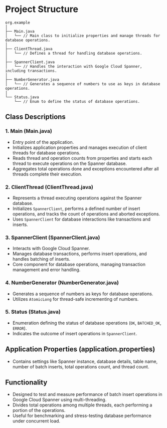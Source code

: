 # Project Structure  
```
org.example
│
├── Main.java
│   └── // Main class to initialize properties and manage threads for database operations.
│
├── ClientThread.java
│   └── // Defines a thread for handling database operations.
│
├── SpannerClient.java
│   └── // Handles the interaction with Google Cloud Spanner, including transactions.
│
├── NumberGenerator.java
│   └── // Generates a sequence of numbers to use as keys in database operations.
│
└── Status.java
    └── // Enum to define the status of database operations.

```


## Class Descriptions

### 1. Main (Main.java)
- Entry point of the application.
- Initializes application properties and manages execution of client threads for database operations.
- Reads thread and operation counts from properties and starts each thread to execute operations on the Spanner database.
- Aggregates total operations done and exceptions encountered after all threads complete their execution.

### 2. ClientThread (ClientThread.java)
- Represents a thread executing operations against the Spanner database.
- Initializes `SpannerClient`, performs a defined number of insert operations, and tracks the count of operations and aborted exceptions.
- Uses `SpannerClient` for database interactions like transactions and inserts.

### 3. SpannerClient (SpannerClient.java)
- Interacts with Google Cloud Spanner.
- Manages database transactions, performs insert operations, and handles batching of inserts.
- Core component for database operations, managing transaction management and error handling.

### 4. NumberGenerator (NumberGenerator.java)
- Generates a sequence of numbers as keys for database operations.
- Utilizes `AtomicLong` for thread-safe incrementing of numbers.

### 5. Status (Status.java)
- Enumeration defining the status of database operations (`OK`, `BATCHED_OK`, `ERROR`).
- Indicates the outcome of insert operations in `SpannerClient`.

## Application Properties (application.properties)
- Contains settings like Spanner instance, database details, table name, number of batch inserts, total operations count, and thread count.

## Functionality
- Designed to test and measure performance of batch insert operations in Google Cloud Spanner using multi-threading.
- Divides total operations among multiple threads, each performing a portion of the operations.
- Useful for benchmarking and stress-testing database performance under concurrent load.
